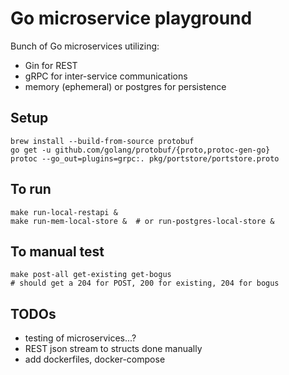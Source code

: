Go microservice playground
==========================

Bunch of Go microservices utilizing:
* Gin for REST
* gRPC for inter-service communications
* memory (ephemeral) or postgres for persistence

Setup
-----
```
brew install --build-from-source protobuf
go get -u github.com/golang/protobuf/{proto,protoc-gen-go}
protoc --go_out=plugins=grpc:. pkg/portstore/portstore.proto
```

To run
------
```
make run-local-restapi &
make run-mem-local-store &  # or run-postgres-local-store &
```

To manual test
--------------
```
make post-all get-existing get-bogus
# should get a 204 for POST, 200 for existing, 204 for bogus
```

TODOs
-----
* testing of microservices...?
* REST json stream to structs done manually
* add dockerfiles, docker-compose
